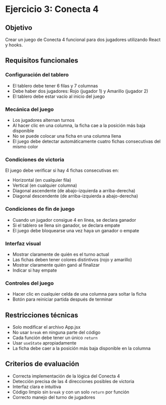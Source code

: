 # Ejercicio 3: Conecta 4

## Objetivo
Crear un juego de Conecta 4 funcional para dos jugadores utilizando React y hooks.

## Requisitos funcionales

### Configuración del tablero
- El tablero debe tener 6 filas y 7 columnas
- Debe haber dos jugadores: Rojo (jugador 1) y Amarillo (jugador 2)
- El tablero debe estar vacío al inicio del juego

### Mecánica del juego
- Los jugadores alternan turnos
- Al hacer clic en una columna, la ficha cae a la posición más baja disponible
- No se puede colocar una ficha en una columna llena
- El juego debe detectar automáticamente cuatro fichas consecutivas del mismo color

### Condiciones de victoria
El juego debe verificar si hay 4 fichas consecutivas en:
- Horizontal (en cualquier fila)
- Vertical (en cualquier columna)
- Diagonal ascendente (de abajo-izquierda a arriba-derecha)
- Diagonal descendente (de arriba-izquierda a abajo-derecha)

### Condiciones de fin de juego
- Cuando un jugador consigue 4 en línea, se declara ganador
- Si el tablero se llena sin ganador, se declara empate
- El juego debe bloquearse una vez haya un ganador o empate

### Interfaz visual
- Mostrar claramente de quién es el turno actual
- Las fichas deben tener colores distintivos (rojo y amarillo)
- Mostrar claramente quién ganó al finalizar
- Indicar si hay empate

### Controles del juego
- Hacer clic en cualquier celda de una columna para soltar la ficha
- Botón para reiniciar partida después de terminar

## Restricciones técnicas
- Solo modificar el archivo App.jsx
- No usar `break` en ninguna parte del código
- Cada función debe tener un único `return`
- Usar `useState` apropiadamente
- La ficha debe caer a la posición más baja disponible en la columna

## Criterios de evaluación
- Correcta implementación de la lógica del Conecta 4
- Detección precisa de las 4 direcciones posibles de victoria
- Interfaz clara e intuitiva
- Código limpio sin `break` y con un solo `return` por función
- Correcto manejo del turno de jugadores
